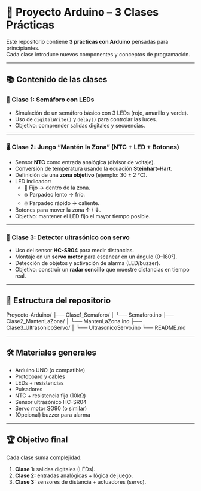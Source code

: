 # 🚀 Proyecto Arduino – 3 Clases Prácticas

Este repositorio contiene **3 prácticas con Arduino** pensadas para principiantes.  
Cada clase introduce nuevos componentes y conceptos de programación.

---

## 📚 Contenido de las clases

### 🔴 Clase 1: Semáforo con LEDs
- Simulación de un semáforo básico con 3 LEDs (rojo, amarillo y verde).
- Uso de `digitalWrite()` y `delay()` para controlar las luces.
- Objetivo: comprender salidas digitales y secuencias.

---

### 🌡️ Clase 2: Juego “Mantén la Zona” (NTC + LED + Botones)
- Sensor **NTC** como entrada analógica (divisor de voltaje).
- Conversión de temperatura usando la ecuación **Steinhart–Hart**.
- Definición de una **zona objetivo** (ejemplo: 30 ± 2 °C).
- LED indicador:
  - 🔵 Fijo → dentro de la zona.
  - ❄️ Parpadeo lento → frío.
  - 🔥 Parpadeo rápido → caliente.
- Botones para mover la zona ↑ / ↓.
- Objetivo: mantener el LED fijo el mayor tiempo posible.

---

### 📡 Clase 3: Detector ultrasónico con servo
- Uso del sensor **HC-SR04** para medir distancias.
- Montaje en un **servo motor** para escanear en un ángulo (0–180°).
- Detección de objetos y activación de alarma (LED/buzzer).
- Objetivo: construir un **radar sencillo** que muestre distancias en tiempo real.

---

## 📂 Estructura del repositorio

Proyecto-Arduino/
├── Clase1_Semaforo/
│ └── Semaforo.ino
├── Clase2_MantenLaZona/
│ └── MantenLaZona.ino
├── Clase3_UltrasonicoServo/
│ └── UltrasonicoServo.ino
└── README.md


---

## 🛠️ Materiales generales
- Arduino UNO (o compatible)
- Protoboard y cables
- LEDs + resistencias
- Pulsadores
- NTC + resistencia fija (10kΩ)
- Sensor ultrasónico HC-SR04
- Servo motor SG90 (o similar)
- (Opcional) buzzer para alarma

---

## 🏆 Objetivo final
Cada clase suma complejidad:  
1. **Clase 1:** salidas digitales (LEDs).  
2. **Clase 2:** entradas analógicas + lógica de juego.  
3. **Clase 3:** sensores de distancia + actuadores (servo).  

